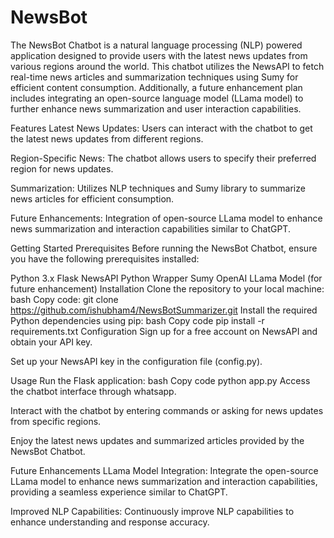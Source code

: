 # NewsBot

The NewsBot Chatbot is a natural language processing (NLP) powered application designed to provide users with the latest news updates from various regions around the world. This chatbot utilizes the NewsAPI to fetch real-time news articles and summarization techniques using Sumy for efficient content consumption. Additionally, a future enhancement plan includes integrating an open-source language model (LLama model) to further enhance news summarization and user interaction capabilities.

Features
Latest News Updates: Users can interact with the chatbot to get the latest news updates from different regions.

Region-Specific News: The chatbot allows users to specify their preferred region for news updates.

Summarization: Utilizes NLP techniques and Sumy library to summarize news articles for efficient consumption.

Future Enhancements: Integration of open-source LLama model to enhance news summarization and interaction capabilities similar to ChatGPT.

Getting Started
Prerequisites
Before running the NewsBot Chatbot, ensure you have the following prerequisites installed:

Python 3.x
Flask
NewsAPI Python Wrapper
Sumy
OpenAI LLama Model (for future enhancement)
Installation
Clone the repository to your local machine:
bash
Copy code:
git clone https://github.com/ishubham4/NewsBotSummarizer.git
Install the required Python dependencies using pip:
bash
Copy code
pip install -r requirements.txt
Configuration
Sign up for a free account on NewsAPI and obtain your API key.

Set up your NewsAPI key in the configuration file (config.py).

Usage
Run the Flask application:
bash
Copy code
python app.py
Access the chatbot interface through whatsapp.

Interact with the chatbot by entering commands or asking for news updates from specific regions.

Enjoy the latest news updates and summarized articles provided by the NewsBot Chatbot.

Future Enhancements
LLama Model Integration: Integrate the open-source LLama model to enhance news summarization and interaction capabilities, providing a seamless experience similar to ChatGPT.

Improved NLP Capabilities: Continuously improve NLP capabilities to enhance understanding and response accuracy.
